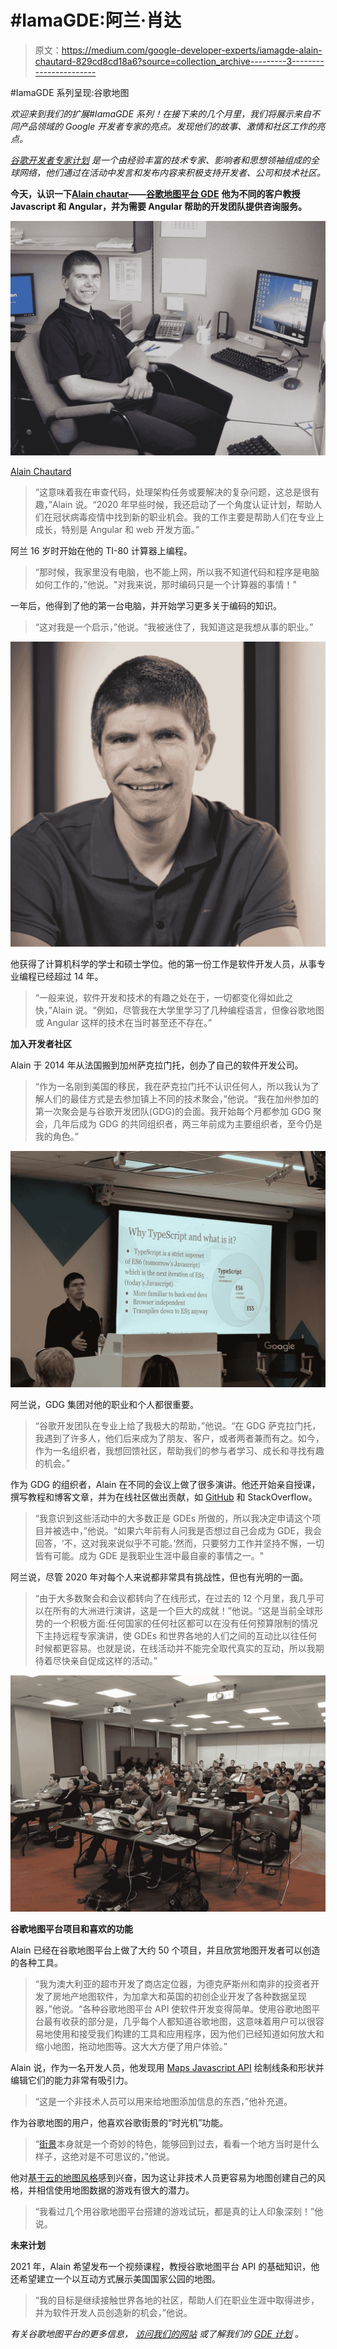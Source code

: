 # #IamaGDE:阿兰·肖达

> 原文：<https://medium.com/google-developer-experts/iamagde-alain-chautard-829cd8cd18a6?source=collection_archive---------3----------------------->

#IamaGDE 系列呈现:谷歌地图

*欢迎来到我们的扩展#IamaGDE 系列！在接下来的几个月里，我们将展示来自不同产品领域的 Google 开发者专家的亮点。发现他们的故事、激情和社区工作的亮点。*

[*谷歌开发者专家计划*](https://developers.google.com/community/experts) *是一个由经验丰富的技术专家、影响者和思想领袖组成的全球网络，他们通过在活动中发言和发布内容来积极支持开发者、公司和技术社区。*

**今天，认识一下**[**Alain chautar**](https://twitter.com/AlainChautard)**——**[**谷歌地图平台 GDE**](https://cloud.google.com/blog/products/maps-platform/meet-google-maps-platform-developer-experts) **他为不同的客户教授 Javascript 和 Angular，并为需要 Angular 帮助的开发团队提供咨询服务。**

![](img/1f87874267c6a6b828701e42198efd29.png)

[Alain Chautard](https://twitter.com/AlainChautard)

> “这意味着我在审查代码，处理架构任务或要解决的复杂问题，这总是很有趣，”Alain 说。“2020 年早些时候，我还启动了一个角度认证计划，帮助人们在冠状病毒疫情中找到新的职业机会。我的工作主要是帮助人们在专业上成长，特别是 Angular 和 web 开发方面。”

阿兰 16 岁时开始在他的 TI-80 计算器上编程。

> “那时候，我家里没有电脑，也不能上网，所以我不知道代码和程序是电脑如何工作的，”他说。"对我来说，那时编码只是一个计算器的事情！"

一年后，他得到了他的第一台电脑，并开始学习更多关于编码的知识。

> “这对我是一个启示，”他说。“我被迷住了，我知道这是我想从事的职业。”

![](img/e4a25aedc28cc31d726b3f79487aeed4.png)

他获得了计算机科学的学士和硕士学位。他的第一份工作是软件开发人员，从事专业编程已经超过 14 年。

> “一般来说，软件开发和技术的有趣之处在于，一切都变化得如此之快，”Alain 说。“例如，尽管我在大学里学习了几种编程语言，但像谷歌地图或 Angular 这样的技术在当时甚至还不存在。”

**加入开发者社区**

Alain 于 2014 年从法国搬到加州萨克拉门托，创办了自己的软件开发公司。

> “作为一名刚到美国的移民，我在萨克拉门托不认识任何人，所以我认为了解人们的最佳方式是去参加镇上不同的技术聚会，”他说。“我在加州参加的第一次聚会是与谷歌开发团队(GDG)的会面。我开始每个月都参加 GDG 聚会，几年后成为 GDG 的共同组织者，两三年前成为主要组织者，至今仍是我的角色。”

![](img/76e14425a739dcd115908aa049676ad8.png)

阿兰说，GDG 集团对他的职业和个人都很重要。

> “谷歌开发团队在专业上给了我极大的帮助，”他说。“在 GDG 萨克拉门托，我遇到了许多人，他们后来成为了朋友、客户，或者两者兼而有之。如今，作为一名组织者，我想回馈社区，帮助我们的参与者学习、成长和寻找有趣的机会。”

作为 GDG 的组织者，Alain 在不同的会议上做了很多演讲。他还开始亲自授课，撰写教程和博客文章，并为在线社区做出贡献，如 [GitHub](https://github.com/alcfeoh) 和 StackOverflow。

> “我意识到这些活动中的大多数正是 GDEs 所做的，所以我决定申请这个项目并被选中，”他说。“如果六年前有人问我是否想过自己会成为 GDE，我会回答，‘不，这对我来说似乎不可能。’然而，只要努力工作并坚持不懈，一切皆有可能。成为 GDE 是我职业生涯中最自豪的事情之一。"

阿兰说，尽管 2020 年对每个人来说都非常具有挑战性，但也有光明的一面。

> “由于大多数聚会和会议都转向了在线形式，在过去的 12 个月里，我几乎可以在所有的大洲进行演讲，这是一个巨大的成就！”他说。“这是当前全球形势的一个积极方面:任何国家的任何社区都可以在没有任何预算限制的情况下主持远程专家演讲，使 GDEs 和世界各地的人们之间的互动比以往任何时候都更容易。也就是说，在线活动并不能完全取代真实的互动，所以我期待着尽快亲自促成这样的活动。”

![](img/a60aa9b3dd57b0df055c066fbafc49fd.png)

**谷歌地图平台项目和喜欢的功能**

Alain 已经在谷歌地图平台上做了大约 50 个项目，并且欣赏地图开发者可以创造的各种工具。

> “我为澳大利亚的超市开发了商店定位器，为德克萨斯州和南非的投资者开发了房地产地图软件，为加拿大和英国的初创企业开发了各种数据呈现器，”他说。“各种谷歌地图平台 API 使软件开发变得简单。使用谷歌地图平台最有收获的部分是，几乎每个人都知道谷歌地图，这意味着用户可以很容易地使用和接受我们构建的工具和应用程序，因为他们已经知道如何放大和缩小地图，拖动地图等。这大大方便了用户体验。”

Alain 说，作为一名开发人员，他发现用 [Maps Javascript API](https://developers.google.com/maps/documentation/javascript/) 绘制线条和形状并编辑它们的能力非常有吸引力。

> “这是一个非技术人员可以用来给地图添加信息的东西，”他补充道。

作为谷歌地图的用户，他喜欢谷歌街景的“时光机”功能。

> “[街景](https://developers.google.com/maps/documentation/streetview/)本身就是一个奇妙的特色，能够回到过去，看看一个地方当时是什么样子，这绝对是不可思议的，”他说。

他对[基于云的地图风格](https://mapsplatform.withgoogle.com/horizons/maps-customization)感到兴奋，因为这让非技术人员更容易为地图创建自己的风格，并相信使用地图数据的游戏有很大的潜力。

> “我看过几个用谷歌地图平台搭建的游戏试玩，都是真的让人印象深刻！”他说。

**未来计划**

2021 年，Alain 希望发布一个视频课程，教授谷歌地图平台 API 的基础知识，他还希望建立一个以互动方式展示美国国家公园的地图。

> “我的目标是继续接触世界各地的社区，帮助人们在职业生涯中取得进步，并为软件开发人员创造新的机会，”他说。

*有关谷歌地图平台的更多信息，* [*访问我们的网站*](https://cloud.google.com/maps-platform/) *或了解我们的* [*GDE 计划*](https://developers.google.com/community/experts) *。*